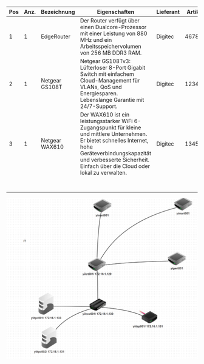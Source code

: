 | Pos | Anz. | Bezeichnung    | Eigenschaften                                                                                         | Lieferant | Artikelnr. | CHF/Stk | Summe     |
|-----|------|----------------|-------------------------------------------------------------------------------------------------------|-----------|------------|---------|-----------|
| 1   | 1    | EdgeRouter     | Der Router verfügt über einen Dualcore-Prozessor mit einer Leistung von 880 MHz und ein Arbeitsspeichervolumen von 256 MB DDR3 RAM. | Digitec   | 4678785    | CHF 51,00 | CHF 51,00 |
| 2   | 1    | Netgear GS108T | Netgear GS108Tv3: Lüfterloser 8-Port Gigabit Switch mit einfachem Cloud-Management für VLANs, QoS und Energiesparen. Lebenslange Garantie mit 24/7-Support. | Digitec   | 12344379   | CHF 67,40 | CHF 67,40 |
| 3   | 1    | Netgear WAX610 | Der WAX610 ist ein leistungsstarker WiFi 6-Zugangspunkt für kleine und mittlere Unternehmen. Er bietet schnelles Internet, hohe Geräteverbindungskapazität und verbesserte Sicherheit. Einfach über die Cloud oder lokal zu verwalten. | Digitec   | 13451043   | CHF 152,05 | CHF 152,05 |
|     |      |                |                                                                                                       |           |            | Gesamt: | CHF 270,45 |
![Filius](/Bilder/netzwerk.png)
